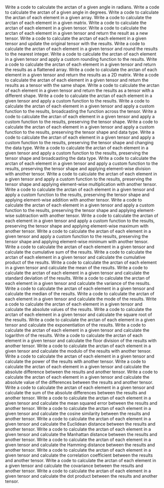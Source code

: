 Write a code to calculate the arctan of a given angle in radians.
Write a code to calculate the arctan of a given angle in degrees.
Write a code to calculate the arctan of each element in a given array.
Write a code to calculate the arctan of each element in a given matrix.
Write a code to calculate the arctan of each element in a given tensor.
Write a code to calculate the arctan of each element in a given tensor and return the result as a new tensor.
Write a code to calculate the arctan of each element in a given tensor and update the original tensor with the results.
Write a code to calculate the arctan of each element in a given tensor and round the results to the nearest integer.
Write a code to calculate the arctan of each element in a given tensor and apply a custom rounding function to the results.
Write a code to calculate the arctan of each element in a given tensor and return the results as a flattened array.
Write a code to calculate the arctan of each element in a given tensor and return the results as a 2D matrix.
Write a code to calculate the arctan of each element in a given tensor and return the results as a tensor with the same shape.
Write a code to calculate the arctan of each element in a given tensor and return the results as a tensor with a different shape.
Write a code to calculate the arctan of each element in a given tensor and apply a custom function to the results.
Write a code to calculate the arctan of each element in a given tensor and apply a custom function to the results, broadcasting the function across the tensor.
Write a code to calculate the arctan of each element in a given tensor and apply a custom function to the results, preserving the tensor shape.
Write a code to calculate the arctan of each element in a given tensor and apply a custom function to the results, preserving the tensor shape and data type.
Write a code to calculate the arctan of each element in a given tensor and apply a custom function to the results, preserving the tensor shape and changing the data type.
Write a code to calculate the arctan of each element in a given tensor and apply a custom function to the results, preserving the tensor shape and broadcasting the data type.
Write a code to calculate the arctan of each element in a given tensor and apply a custom function to the results, preserving the tensor shape and applying element-wise division with another tensor.
Write a code to calculate the arctan of each element in a given tensor and apply a custom function to the results, preserving the tensor shape and applying element-wise multiplication with another tensor.
Write a code to calculate the arctan of each element in a given tensor and apply a custom function to the results, preserving the tensor shape and applying element-wise addition with another tensor.
Write a code to calculate the arctan of each element in a given tensor and apply a custom function to the results, preserving the tensor shape and applying element-wise subtraction with another tensor.
Write a code to calculate the arctan of each element in a given tensor and apply a custom function to the results, preserving the tensor shape and applying element-wise maximum with another tensor.
Write a code to calculate the arctan of each element in a given tensor and apply a custom function to the results, preserving the tensor shape and applying element-wise minimum with another tensor.
Write a code to calculate the arctan of each element in a given tensor and calculate the cumulative sum of the results.
Write a code to calculate the arctan of each element in a given tensor and calculate the cumulative product of the results.
Write a code to calculate the arctan of each element in a given tensor and calculate the mean of the results.
Write a code to calculate the arctan of each element in a given tensor and calculate the standard deviation of the results.
Write a code to calculate the arctan of each element in a given tensor and calculate the variance of the results.
Write a code to calculate the arctan of each element in a given tensor and calculate the median of the results.
Write a code to calculate the arctan of each element in a given tensor and calculate the mode of the results.
Write a code to calculate the arctan of each element in a given tensor and calculate the absolute values of the results.
Write a code to calculate the arctan of each element in a given tensor and calculate the square root of the results.
Write a code to calculate the arctan of each element in a given tensor and calculate the exponentiation of the results.
Write a code to calculate the arctan of each element in a given tensor and calculate the logarithm of the results.
Write a code to calculate the arctan of each element in a given tensor and calculate the floor division of the results with another tensor.
Write a code to calculate the arctan of each element in a given tensor and calculate the modulo of the results with another tensor.
Write a code to calculate the arctan of each element in a given tensor and calculate the power of the results with another tensor.
Write a code to calculate the arctan of each element in a given tensor and calculate the absolute difference between the results and another tensor.
Write a code to calculate the arctan of each element in a given tensor and calculate the absolute value of the differences between the results and another tensor.
Write a code to calculate the arctan of each element in a given tensor and calculate the sum of the absolute differences between the results and another tensor.
Write a code to calculate the arctan of each element in a given tensor and calculate the mean squared error between the results and another tensor.
Write a code to calculate the arctan of each element in a given tensor and calculate the cosine similarity between the results and another tensor.
Write a code to calculate the arctan of each element in a given tensor and calculate the Euclidean distance between the results and another tensor.
Write a code to calculate the arctan of each element in a given tensor and calculate the Manhattan distance between the results and another tensor.
Write a code to calculate the arctan of each element in a given tensor and calculate the Hamming distance between the results and another tensor.
Write a code to calculate the arctan of each element in a given tensor and calculate the correlation coefficient between the results and another tensor.
Write a code to calculate the arctan of each element in a given tensor and calculate the covariance between the results and another tensor.
Write a code to calculate the arctan of each element in a given tensor and calculate the dot product between the results and another tensor.